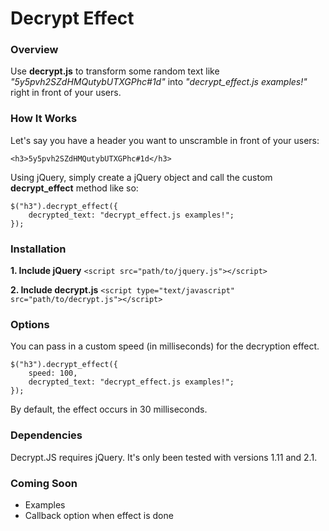 # Decrypt Effect

### Overview

Use **decrypt.js** to transform some random text like *"5y5pvh2SZdHMQutybUTXGPhc#1d"* into *"decrypt_effect.js examples!"* right in front of your users.

### How It Works

Let's say you have a header you want to unscramble in front of your users:

	<h3>5y5pvh2SZdHMQutybUTXGPhc#1d</h3>

Using jQuery, simply create a jQuery object and call the custom **decrypt_effect** method like so:

	$("h3").decrypt_effect({
		decrypted_text: "decrypt_effect.js examples!";
	});

### Installation

**1. Include jQuery**
`<script src="path/to/jquery.js"></script>`

**2. Include decrypt.js**
`<script type="text/javascript" src="path/to/decrypt.js"></script>`

### Options

You can pass in a custom speed (in milliseconds) for the decryption effect.

	$("h3").decrypt_effect({
		speed: 100,
		decrypted_text: "decrypt_effect.js examples!";
	});

By default, the effect occurs in 30 milliseconds.

### Dependencies

Decrypt.JS requires jQuery. It's only been tested with versions 1.11 and 2.1.

### Coming Soon

- Examples
- Callback option when effect is done